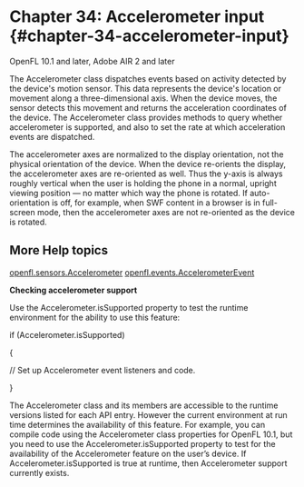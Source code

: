 # Chapter 34: Accelerometer input {#chapter-34-accelerometer-input}

OpenFL 10.1 and later, Adobe AIR 2 and later

The Accelerometer class dispatches events based on activity detected by the device's motion sensor. This data represents the device's location or movement along a three-dimensional axis. When the device moves, the sensor detects this movement and returns the acceleration coordinates of the device. The Accelerometer class provides methods to query whether accelerometer is supported, and also to set the rate at which acceleration events are dispatched.

The accelerometer axes are normalized to the display orientation, not the physical orientation of the device. When the device re-orients the display, the accelerometer axes are re-oriented as well. Thus the y-axis is always roughly vertical when the user is holding the phone in a normal, upright viewing position — no matter which way the phone is rotated. If auto-orientation is off, for example, when SWF content in a browser is in full-screen mode, then the accelerometer axes are not re-oriented as the device is rotated.

## More Help topics

[openfl.sensors.Accelerometer](https://api.openfl.org/openfl/sensors/Accelerometer.html)
[openfl.events.AccelerometerEvent](https://api.openfl.org/openfl/events/AccelerometerEvent.html)

**Checking accelerometer support**

Use the Accelerometer.isSupported property to test the runtime environment for the ability to use this feature:

if (Accelerometer.isSupported)

{

// Set up Accelerometer event listeners and code.

}

The Accelerometer class and its members are accessible to the runtime versions listed for each API entry. However the current environment at run time determines the availability of this feature. For example, you can compile code using the Accelerometer class properties for OpenFL 10.1, but you need to use the Accelerometer.isSupported property to test for the availability of the Accelerometer feature on the user’s device. If Accelerometer.isSupported is true at runtime, then Accelerometer support currently exists.